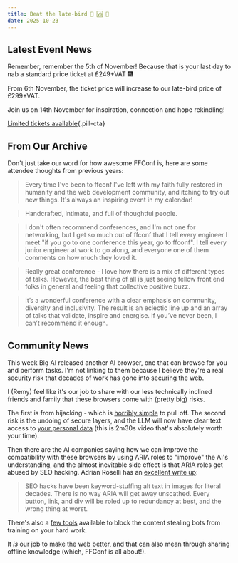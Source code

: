 ```yaml
---
title: Beat the late-bird 🐥 🆚 🐔
date: 2025-10-23
---
```


## Latest Event News

Remember, remember the 5th of November! Because that is your last day to nab a standard price ticket at £249+VAT 🎆

From 6th November, the ticket price will increase to our late-bird price of £299+VAT.

Join us on 14th November for inspiration, connection and hope rekindling!

[Limited tickets available](https://2025.ffconf.org){.pill-cta}

## From Our Archive

Don't just take our word for how awesome FFConf is, here are some attendee thoughts from previous years:

> Every time I've been to ffconf I've left with my faith fully restored in humanity and the web development community, and itching to try out new things. It's always an inspiring event in my calendar!

> Handcrafted, intimate, and full of thoughtful people.

> I don't often recommend conferences, and I'm not one for networking, but I get so much out of ffconf that I tell every engineer I meet "if you go to one conference this year, go to ffconf". I tell every junior engineer at work to go along, and everyone one of them comments on how much they loved it.

> Really great conference - I love how there is a mix of different types of talks. However, the best thing of all is just seeing fellow front end folks in general and feeling that collective positive buzz.

> It’s a wonderful conference with a clear emphasis on community, diversity and inclusivity. The result is an eclectic line up and an array of talks that validate, inspire and energise. If you’ve never been, I can’t recommend it enough.

## Community News

This week Big AI released another AI browser, one that can browse for you and perform tasks. I'm not linking to them because I believe they're a real security risk that decades of work has gone into securing the web.

I (Remy) feel like it's our job to share with our less technically inclined friends and family that these browsers come with (pretty big) risks.

The first is from hijacking - which is [horribly simple](https://www.linkedin.com/feed/update/urn:li:activity:7386434090901671936/) to pull off. The second risk is the undoing of secure layers, and the LLM will now have clear text access to [your personal data](https://www.linkedin.com/posts/nichalley_hands-down-the-best-overview-of-the-intrinsic-activity-7343816273593569280-MDeO) (this is 2m30s video that's absolutely worth your time).

Then there are the AI companies saying how we can improve the compatibility with these browsers by using ARIA roles to "improve" the AI's understanding, and the almost inevitable side effect is that ARIA roles get abused by SEO hacking. Adrian Roselli has an [excellent write up](https://adrianroselli.com/2025/10/openai-aria-and-seo-making-the-web-worse.html):

>  SEO hacks have been keyword-stuffing alt text in images for literal decades. There is no way ARIA will get away unscathed. Every button, link, and div will be roled up to redundancy at best, and the wrong thing at worst.

There's also a [few tools](https://developers.netlify.com/guides/blocking-ai-bots-and-controlling-crawlers/) available to block the content stealing bots from training on your hard work.

It _is_ our job to make the web better, and that can also mean through sharing offline knowledge (which, FFConf is all about!).
